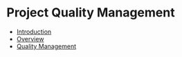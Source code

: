 # Project Quality Management
- [Introduction](https://github.com/KaranamVijayKumar/projectmanagement/blob/master/project-quality-management/introduction.md)
- [Overview](https://github.com/KaranamVijayKumar/projectmanagement/blob/master/project-quality-management/overview.md)
- [Quality Management](https://github.com/KaranamVijayKumar/projectmanagement/blob/master/project-quality-management/quality-management.md)
